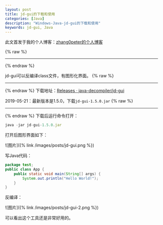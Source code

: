 ```yaml
---
layout: post
title: jd-gui的下载和使用
categories: [Java]
description: "Windows-Java-jd-gui的下载和使用"
keywords: jd-gui, Java
---
```


此文首发于我的个人博客：[zhang0peter的个人博客](https://zhang0peter.com)         

{% raw %}
***          
{% endraw %}

jd-gui可以反编译class文件，有图形化界面。
{% raw %}
***          
{% endraw %}
下载地址：[Releases · java-decompiler/jd-gui](https://github.com/java-decompiler/jd-gui/releases)

2019-05-21：最新版本是1.5.0，下载`jd-gui-1.5.0.jar`
{% raw %}
***          
{% endraw %}
下载后运行命令打开：

```js
java -jar jd-gui-1.5.0.jar
```
打开后图形界面如下：

![图片]({% link /images/posts/jd-gui.png %})


写Java代码：
```java
package test;
public class App {
    public static void main(String[] args) {
        System.out.println("Hello World!");
    }
}
```
反编译：

![图片]({% link /images/posts/jd-gui-2.png %})

可以看出这个工具还是非常好用的。